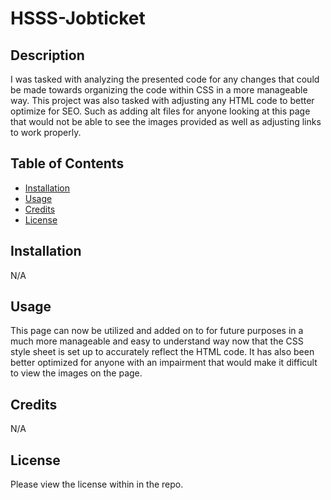 # HSSS-Jobticket


## Description
I was tasked with analyzing the presented code for any changes that could be made towards organizing the code within CSS in a more manageable way. This project was also tasked with adjusting any HTML code to better optimize for SEO. Such as adding alt files for anyone looking at this page that would not be able to see the images provided as well as adjusting links to work properly. 

## Table of Contents
- [Installation](#installation)
- [Usage](#usage)
- [Credits](#credits)
- [License](#license)

## Installation
N/A

## Usage
This page can now be utilized and added on to for future purposes in a much more manageable and easy to understand way now that the CSS style sheet is set up to accurately reflect the HTML code. It has also been better optimized for anyone with an impairment that would make it difficult to view the images on the page.

## Credits
N/A

## License
Please view the license within in the repo.

